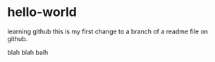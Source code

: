 # hello-world
learning github
this is my first change to a branch of a readme file on github.

blah blah balh
